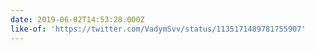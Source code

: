 ```yaml
---
date: 2019-06-02T14:53:28.000Z
like-of: 'https://twitter.com/VadymSvv/status/1135171489781755907'
---
```


